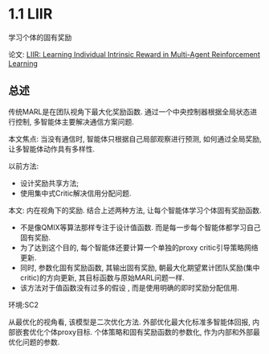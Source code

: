 # 1.1 LIIR

学习个体的固有奖励

论文: [LIIR: Learning Individual Intrinsic Reward in
Multi-Agent Reinforcement Learning](http://papers.nips.cc/paper/8691-liir-learning-individual-intrinsic-reward-in-multi-agent-reinforcement-learning.pdf)

## 总述

传统MARL是在团队视角下最大化奖励函数. 通过一个中央控制器根据全局状态进行控制, 多智能体主要解决通信方案问题.

本文焦点: 当没有通信时, 智能体只根据自己局部观察进行预测, 如何通过全局奖励,让多智能体动作具有多样性.

以前方法:
- 设计奖励共享方法;
- 使用集中式Critic解决信用分配问题.

本文: 内在视角下的奖励. 结合上述两种方法, 让每个智能体学习个体固有奖励函数. 
- 不是像QMIX等算法那样专注于设计值函数. 而是每一步每个智能体都学习自己固有奖励.
- 为了达到这个目的, 每个智能体还要计算一个单独的proxy critic引导策略网络更新.
- 同时, 参数化固有奖励函数, 其输出固有奖励, 朝最大化期望累计团队奖励(集中critic)的方向更新, 其目标函数与原始MARL问题一样.
- 该方法对于值函数没有过多的假设 , 而是使用明确的即时奖励分配信用.

环境:SC2

从最优化的视角看, 该模型是二次优化方法. 外部优化最大化标准多智能体回报, 内部嵌套优化个体proxy目标. 个体策略和固有奖励函数的参数化, 作为内部和外部最优化问题的参数.